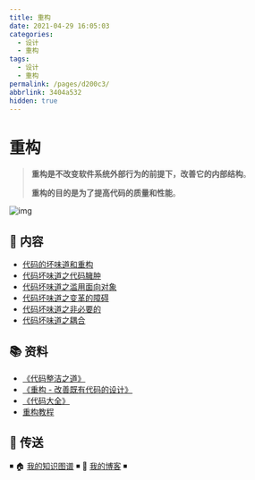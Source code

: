 ```yaml
---
title: 重构
date: 2021-04-29 16:05:03
categories: 
  - 设计
  - 重构
tags: 
  - 设计
  - 重构
permalink: /pages/d200c3/
abbrlink: 3404a532
hidden: true
---
```


# 重构

> **重构是不改变软件系统外部行为的前提下，改善它的内部结构**。
>
> **重构的目的是为了提高代码的质量和性能**。

![img](https://raw.githubusercontent.com/dunwu/images/dev/snap/20210430112157.png)

## 📖 内容

- [代码的坏味道和重构](01.代码的坏味道和重构.md)
- [代码坏味道之代码臃肿](02.代码坏味道之代码臃肿.md)
- [代码坏味道之滥用面向对象](03.代码坏味道之滥用面向对象.md)
- [代码坏味道之变革的障碍](04.代码坏味道之变革的障碍.md)
- [代码坏味道之非必要的](05.代码坏味道之非必要的.md)
- [代码坏味道之耦合](06.代码坏味道之耦合.md)

## 📚 资料

- [《代码整洁之道》](https://book.douban.com/subject/4199741/)
- [《重构 - 改善既有代码的设计》](https://book.douban.com/subject/4262627/)
- [《代码大全》](https://book.douban.com/subject/1477390/)
- [重构教程](https://sourcemaking.com/refactoring)

## 🚪 传送

◾ 🏠 [我的知识图谱](https://github.com/dunwu/warterdrop) ◾ 🎯 [我的博客](https://github.com/dunwu/blog) ◾
